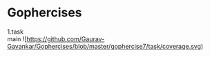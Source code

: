# Gophercises

1.task<br>
main ![https://github.com/Gaurav-Gavankar/Gophercises/blob/master/gophercise7/task/coverage.svg)<br>
